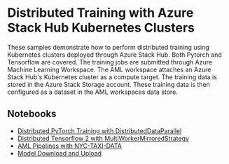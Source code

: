 # Distributed Training with Azure Stack Hub Kubernetes Clusters

These samples demonstrate how to perform distributed training using Kubernetes clusters deployed through Azure Stack Hub. 
Both Pytorch and Tensorflow are covered. The training jobs are submitted through Azure Machine Learning Workspace. 
The AML workspace attaches an Azure Stack Hub's Kubernetes cluster as a compute target. The training data is stored
in the Azure Stack Storage account. These training data is then configured as a dataset in the AML workspaces data store.

   
## Notebooks

* [Distributed PyTorch Training with DistributedDataParallel](distributed-pytorch-cifar10/distributed-pytorch-cifar10.ipynb)
* [Distributed Tensorflow 2 with MultiWorkerMirroredStrategy](distributed-tf2-cifar10/distributed-tf2-cifar10.ipynb)
* [AML Pipelines with NYC-TAXI-DATA](pipeline/nyc-taxi-data-regression-model-building.ipynb)
* [Model Download and Upload](AML-model-download-upload.ipynb)